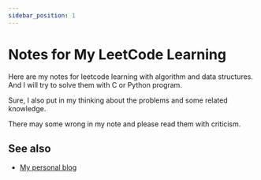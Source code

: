 ```yaml
---
sidebar_position: 1
---
```


# Notes for My LeetCode Learning

Here are my notes for leetcode learning with algorithm and data structures. And I will try to solve them with C or Python program.

Sure, I also put in my thinking about the problems and some related knowledge.

There may some wrong in my note and please read them with criticism.

## See also

- [My personal blog](https://dreams.plus)
